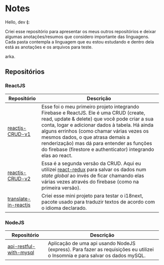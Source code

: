 # Notes

Hello, dev **(:**

Criei esse repositório para apresentar os meus outros repositórios e deixar algumas anotações/resumos que considero importante das linguagens. Cada pasta contempla a linguagem que eu estou estudando e dentro dela está as anotações e os arquivos para teste.

arka.

## Repositórios

### ReactJS

| Repositório                                                               | Descrição                                                                                                                                                                                                                                                                                   |
| ------------------------------------------------------------------------- | ------------------------------------------------------------------------------------------------------------------------------------------------------------------------------------------------------------------------------------------------------------------------------------------- |
| <a href="https://github.com/Arkadina/reactjs-CRUD-v1">reactjs-CRUD-v1</a> | Esse foi o meu primeiro projeto integrando Firebase e ReactJS. Ele é uma CRUD (create, read, update & delete) que você pode criar a sua conta, logar e adicionar dados à tabela.  Há ainda alguns errinhos (como chamar várias vezes os mesmos dados, o que atrasa demais a renderização) mas dá para entender as funções do firebase (firestore e authenticator) integrando elas ao react. |
| <a href="https://github.com/Arkadina/reactjs-CRUD-v2">reactjs-CRUD-v2</a> | Essa é a segunda versão da CRUD. Aqui eu utilizei <a href="https://react-redux.js.org/">react-redux</a> para salvar os dados num _state global_ ao invés de ficar chamando elas várias vezes através do firebase (como na primeira versão).                                                 |
| <a href="https://github.com/Arkadina/translate-in-reactjs">translate-in-reactjs</a> | Criei esse mini projeto para testar o i18next, pacote usado para traduzir textos de acordo com o idioma declarado.    

### NodeJS

| Repositório                                                                      | Descrição                                                                                                                                                                                                                                                                                   |
| -------------------------------------------------------------------------------- | ------------------------------------------------------------------------------------------------------------------------------------------------------------------------------------------------------------------------------------------------------------------------------------------- |
| <a href="https://github.com/Arkadina/api-restful-with-mysql">api-restful-with-mysql</a> | Aplicação de uma api usando NodeJS (express). Para fazer as requisições eu utilizei o Insomnia e para salvar os dados mySQL. |

